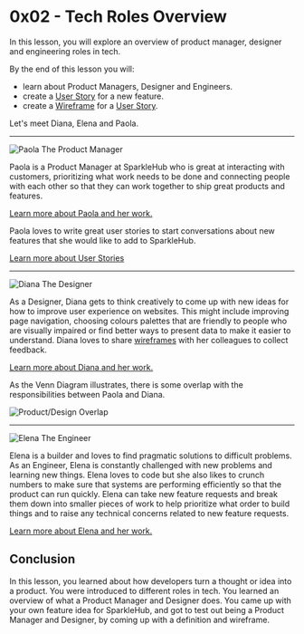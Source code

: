 # 0x02 - Tech Roles Overview

In this lesson, you will explore an overview of product manager, designer and engineering roles in tech.

By the end of this lesson you will:

* learn about Product Managers, Designer and Engineers.
* create a [User Story](./../../roles/product-manager.html#user-stories) for a new feature.
* create a [Wireframe](./../../roles/designer.html#wireframes) for a [User Story](./../../roles/product-manager.html#user-stories).

Let's meet Diana, Elena and Paola.

<hr />

![Paola The Product Manager](/assets/images/paola-the-product-manager-slim.png)

Paola is a Product Manager at SparkleHub who is great at interacting with
customers, prioritizing what work needs to be done and connecting people with
each other so that they can work together to ship great products and features.

[Learn more about Paola and her work.](./../../roles/product-manager.html)

Paola loves to write great user stories to start conversations about new
features that she would like to add to SparkleHub.

[Learn more about User Stories](./../../roles/product-manager.html#user-stories)

<hr />

![Diana The Designer](/assets/images/diana-the-designer-slim.png)

As a Designer, Diana gets to think creatively to come up with new ideas for how
to improve user experience on websites. This might include improving page navigation,
choosing colours palettes that are friendly to people who are
visually impaired or find better ways to present data to make it easier to
understand. Diana loves to share [wireframes](./../../roles/designer.html#what-is-a-wireframe)
with her colleagues to collect feedback.

[Learn more about Diana and her work.](./../../roles/designer.html)

As the Venn Diagram illustrates, there is some overlap with the responsibilities
between Paola and Diana.

![Product/Design Overlap](/assets/images/product-design-overlap.png)

<hr />

![Elena The Engineer](/assets/images/elena-the-engineer-slim.png)

Elena is a builder and loves to find pragmatic solutions to difficult problems.
As an Engineer, Elena is constantly challenged with new problems and learning
new things. Elena loves to code but she also likes to crunch numbers to make
sure that systems are performing efficiently so that the product can run
quickly. Elena can take new feature requests and break them down into smaller
pieces of work to help prioritize what order to build things and to raise any
technical concerns related to new feature requests.

[Learn more about Elena and her work.](./../../roles/software-engineer.html)

## Conclusion

In this lesson, you learned about how developers turn a thought or idea into a product.
You were introduced to different roles in tech.
You learned an overview of what a Product Manager and Designer does.
You came up with your own feature idea for SparkleHub, and got to test out being a Product Manager and Designer, by coming up with a definition and wireframe.

